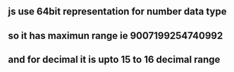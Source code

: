 ## js use 64bit representation for number data type 
## so it has maximun range ie 9007199254740992
## and for decimal it is upto 15 to 16 decimal range